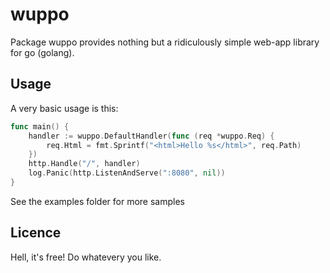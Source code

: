 
# wuppo

Package wuppo provides nothing but a ridiculously simple web-app library for go (golang).

## Usage

A very basic usage is this:


```go
func main() {
    handler := wuppo.DefaultHandler(func (req *wuppo.Req) {
        req.Html = fmt.Sprintf("<html>Hello %s</html>", req.Path)
    })
    http.Handle("/", handler)
    log.Panic(http.ListenAndServe(":8080", nil))
}
```

See the examples folder for more samples

## Licence

Hell, it's free! Do whatevery you like.

